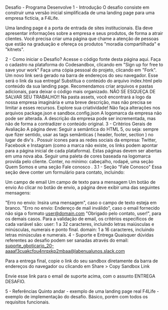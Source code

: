 Desafio - Programa Desenvolve
1 - Introdução
O desafio consiste em construir uma versão inicial simplificada de uma landing page para uma empresa fictícia, a F4Life.

Uma landing page é a porta de entrada de sites institucionais. Ela deve apresentar informações sobre a empresa e seus produtos, de forma a atrair clientes. Você precisa criar uma página que chame a atenção de pessoas que estão na graduação e ofereça os produtos "moradia compartilhada" e "kitnets".

2 - Como iniciar o Desafio?
Acesse o código fonte desta página aqui.
Faça o cadastro na plataforma do Codesandbox, clicando em "Sign up for free to save your work"
Faça uma cópia pessoal do projeto, clicando em "Fork".
Um novo link será gerado na barra de endereços do seu navegador. Esse será o link da sua entrega!
Substitua o conteúdo do arquivo index.html pelo conteúdo da sua landing page. Recomendamos criar arquivos e pastas adicionais, para deixar o código mais organizado.
NÃO SE ESQUEÇA DE SALVAR SEU TRABALHO!!
Na pasta assets, você encontrará a logo da nossa empresa imaginária e uma breve descrição, mas não precisa se limitar a esses recursos. Explore sua criatividade!
Não faça alterações nos arquivos package.json e sandbox.config.json
A logomarca da empresa não pode ser alterada.
A descrição da empresa pode ser incrementada, mas não de forma a contradizer o conteúdo original.
3 - Critérios Gerais de Avaliação
A página deve:
Seguir a semântica do HTML 5, ou seja: sempre que fizer sentido, usar as tags semânticas ( header, footer, section ) no lugar de div's .
Possuir ícones para as redes sociais da empresa: Twitter, Facebook e Instagram (como a marca não existe, os links podem apontar para a página inicial de cada plataforma). Estas páginas devem ser abertas em uma nova aba.
Seguir uma paleta de cores baseada na logomarca provida pelo cliente.
Conter, no mínimo: cabeçalho, rodapé, uma seção Quem Somos e uma seção Fale conosco .
3.1 - Seção "Fale Conosco"
Essa seção deve conter um formulário para contato, incluindo:

Um campo de email
Um campo de texto para a mensagem
Um botão de envio
Ao clicar no botão de envio, a página deve exibir uma das seguintes mensagens:

"Erro no envio: Insira uma mensagem", caso o campo de texto esteja em branco.
"Erro no envio: Endereço de mail inválido", caso o email fornecido não siga o formato user@domain.com
"Obrigado pelo contato, user!", para os demais casos.
Para a validação de email, os critérios específicos de cada variável são:
user: 1 a 32 caracteres, incluindo letras maiúsculas e minúsculas, numerais e ponto final.
domain: 1 a 16 caracteres, incluindo letras minúsculas e numerais.
4 - Suporte e Entrega
Quaisquer dúvidas referentes ao desafio podem ser sanadas através do email: suporte_gboticario_20-aaaaf3cuakcfou4nrqxkp2mbaa@labenualunos.slack.com

Para a entrega final, copie o link do seu sandbox diretamente da barra de endereços do navegador ou clicando em Share > Copy Sandbox Link

Envie esse link para o email de suporte acima, com o assunto ENTREGA DESAFIO.

5 - Referências
Quinto andar - exemplo de uma landing page real
F4Life - exemplo de implementação do desafio. Básico, porém com todos os requisitos funcionais.
